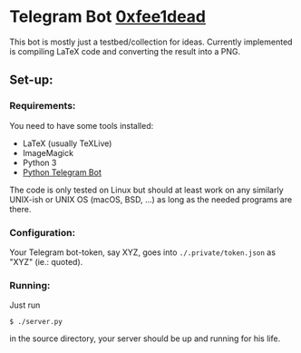 # Telegram Bot [0xfee1dead](https://web.telegram.org/#/im?p=@fee1dead_bot)

This bot is mostly just a testbed/collection for ideas.
Currently implemented is compiling LaTeX code and converting the result into
a PNG.

## Set-up:

### Requirements:

You need to have some tools installed:
 - LaTeX (usually TeXLive)
 - ImageMagick
 - Python 3
 - [Python Telegram Bot](https://github.com/python-telegram-bot/python-telegram-bot)

The code is only tested on Linux but should at least work on any similarly
UNIX-ish or UNIX OS (macOS, BSD, ...) as long as the needed programs are there.

### Configuration:

Your Telegram bot-token, say XYZ, goes into `./.private/token.json` as "XYZ" (ie.: quoted).

### Running:

Just run
```
$ ./server.py
```
in the source directory, your server should be up and running for his life.
